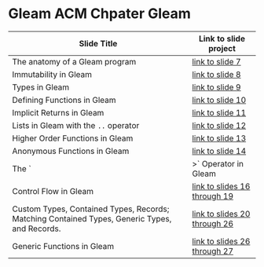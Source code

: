 
# Gleam ACM Chpater Gleam

| Slide Title | Link to slide project |
|-------------|------|
| The anatomy of a Gleam program | [link to slide 7](https://github.com/alexandermeade/Gleam-ACM-Chapter/tree/main/slide7) |
| Immutability in Gleam | [link to slide 8](https://github.com/alexandermeade/Gleam-ACM-Chapter/tree/main/slide8) |
| Types in Gleam | [link to slide 9](https://github.com/alexandermeade/Gleam-ACM-Chapter/tree/main/slide9) |
| Defining Functions in Gleam | [link to slide 10](https://github.com/alexandermeade/Gleam-ACM-Chapter/tree/main/slide10) |
| Implicit Returns in Gleam | [link to slide 11](https://github.com/alexandermeade/Gleam-ACM-Chapter/tree/main/slide11) |
| Lists in Gleam with the `..` operator | [link to slide 12](https://github.com/alexandermeade/Gleam-ACM-Chapter/tree/main/slide12) |
| Higher Order Functions in Gleam | [link to slide 13](https://github.com/alexandermeade/Gleam-ACM-Chapter/tree/main/slide13) |
| Anonymous Functions in Gleam | [link to slide 14](https://github.com/alexandermeade/Gleam-ACM-Chapter/tree/main/slide14) |
| The `|>` Operator in Gleam | [link to slide 15](https://github.com/alexandermeade/Gleam-ACM-Chapter/tree/main/slide15) |
| Control Flow in Gleam | [link to slides 16 through 19](https://github.com/alexandermeade/Gleam-ACM-Chapter/tree/main/slide16_19) |
| Custom Types, Contained Types, Records; Matching Contained Types, Generic Types, and Records. | [link to slides 20 through 26](https://github.com/alexandermeade/Gleam-ACM-Chapter/tree/main/slide20_26) |
| Generic Functions in Gleam | [link to slides 26 through 27](https://github.com/alexandermeade/Gleam-ACM-Chapter/tree/main/slide26_27) |
